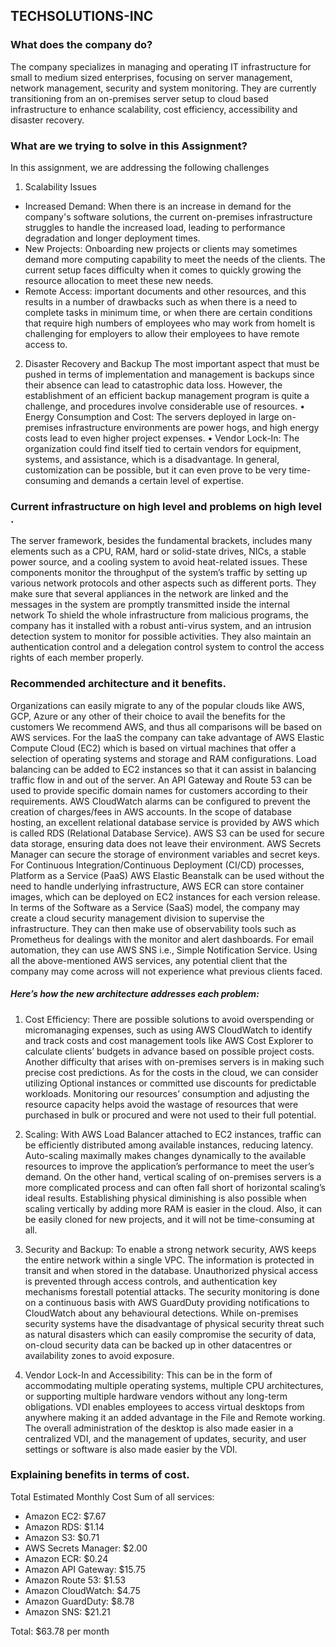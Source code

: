 ## TECHSOLUTIONS-INC
### What does the company do?
The company specializes in managing and operating IT infrastructure for small to medium sized enterprises, focusing on server management, network management,  security and system monitoring. They are currently transitioning from an on-premises server setup to cloud based infrastructure to enhance scalability, cost efficiency, accessibility and disaster recovery.
### What are we trying to solve in this Assignment?
In this assignment, we are addressing the following challenges 
1. Scalability Issues
* Increased Demand:
When there is an increase in demand for the company's software solutions, the current on-premises infrastructure struggles to handle the increased load, leading to performance degradation and longer deployment times.
* New Projects:
Onboarding new projects or clients may sometimes demand more computing capability to meet the needs of the clients. The current setup faces difficulty when it comes to quickly growing the resource allocation to meet these new needs.
* Remote Access:
important documents and other resources, and this results in a number of drawbacks such as when there is a need to complete tasks in minimum time, or when there are certain conditions that require high numbers of employees who may work from homeIt is challenging for employers to allow their employees to have remote access to.
2. Disaster Recovery and Backup
The most important aspect that must be pushed in terms of implementation and management is backups since their absence can lead to catastrophic data loss. However, the establishment of an efficient backup management program is quite a challenge, and procedures involve considerable use of resources.
•	Energy Consumption and Cost:
The servers deployed in large on-premises infrastructure environments are power hogs, and high energy costs lead to even higher project expenses.
•	Vendor Lock-In:
The organization could find itself tied to certain vendors for equipment, systems, and assistance, which is a disadvantage. In general, customization can be possible, but it can even prove to be very time-consuming and demands a certain level of expertise.


### Current infrastructure on high level and problems on high level .
The server framework, besides the fundamental brackets, includes many elements such as a CPU, RAM, hard or solid-state drives, NICs, a stable power source, and a cooling system to avoid heat-related issues. These components monitor the throughput of the system’s traffic by setting up various network protocols and other aspects such as different ports. They make sure that several appliances in the network are linked and the messages in the system are promptly transmitted inside the internal network To shield the whole infrastructure from malicious programs, the company has it installed with a robust anti-virus system, and an intrusion detection system to monitor for possible activities. They also maintain an authentication control and a delegation control system to control the access rights of each member properly.

### Recommended architecture and it benefits.
Organizations can easily migrate to any of the popular clouds like AWS, GCP, Azure or any other of their choice to avail the benefits for the customers We recommend AWS, and thus all comparisons will be based on AWS services.
For the IaaS the company can take advantage of AWS Elastic Compute Cloud (EC2) which is based on virtual machines that offer a selection of operating systems and storage and RAM configurations. Load balancing can be added to EC2 instances so that it can assist in balancing traffic flow in and out of the server. An API Gateway and Route 53 can be used to provide specific domain names for customers according to their requirements. AWS CloudWatch alarms can be configured to prevent the creation of charges/fees in AWS accounts.
In the scope of database hosting, an excellent relational database service is provided by AWS which is called RDS (Relational Database Service). AWS S3 can be used for secure data storage, ensuring data does not leave their environment. AWS Secrets Manager can secure the storage of environment variables and secret keys. For Continuous Integration/Continuous Deployment (CI/CD) processes, Platform as a Service (PaaS) AWS Elastic Beanstalk can be used without the need to handle underlying infrastructure, AWS ECR can store container images, which can be deployed on EC2 instances for each version release.
In terms of the Software as a Service (SaaS) model, the company may create a cloud security management division to supervise the infrastructure. They can then make use of observability tools such as Prometheus for dealings with the monitor and alert dashboards. For email automation, they can use AWS SNS i.e., Simple Notification Service.
Using all the above-mentioned AWS services, any potential client that the company may come across will not experience what previous clients faced. 
##### Here’s how the new architecture addresses each problem:
1. Cost Efficiency:
There are possible solutions to avoid overspending or micromanaging expenses, such as using AWS CloudWatch to identify and track costs and cost management tools like AWS Cost Explorer to calculate clients’ budgets in advance based on possible project costs. Another difficulty that arises with on-premises servers is in making such precise cost predictions. As for the costs in the cloud, we can consider utilizing Optional instances or committed use discounts for predictable workloads. Monitoring our resources’ consumption and adjusting the resource capacity helps avoid the wastage of resources that were purchased in bulk or procured and were not used to their full potential.
 
2. Scaling:
With AWS Load Balancer attached to EC2 instances, traffic can be efficiently distributed among available instances, reducing latency. Auto-scaling maximally makes changes dynamically to the available resources to improve the application’s performance to meet the user’s demand. On the other hand, vertical scaling of on-premises servers is a more complicated process and can often fall short of horizontal scaling’s ideal results. Establishing physical diminishing is also possible when scaling vertically by adding more RAM is easier in the cloud. Also, it can be easily cloned for new projects, and it will not be time-consuming at all.
3. Security and Backup:
To enable a strong network security, AWS keeps the entire network within a single VPC. The information is protected in transit and when stored in the database. Unauthorized physical access is prevented through access controls, and authentication key mechanisms forestall potential attacks. The security monitoring is done on a continuous basis with AWS GuardDuty providing notifications to CloudWatch about any behavioural detections. While on-premises security systems have the disadvantage of physical security threat such as natural disasters which can easily compromise the security of data, on-cloud security data can be backed up in other datacentres or availability zones to avoid exposure.
4. Vendor Lock-In and Accessibility:
This can be in the form of accommodating multiple operating systems, multiple CPU architectures, or supporting multiple hardware vendors without any long-term obligations. VDI enables employees to access virtual desktops from anywhere making it an added advantage in the File and Remote working. The overall administration of the desktop is also made easier in a centralized VDI, and the management of updates, security, and user settings or software is also made easier by the VDI.

### Explaining benefits in terms of cost.
Total Estimated Monthly Cost
Sum of all services:
* Amazon EC2: $7.67
* Amazon RDS: $1.14
* Amazon S3: $0.71
* AWS Secrets Manager: $2.00
* Amazon ECR: $0.24
* Amazon API Gateway: $15.75
* Amazon Route 53: $1.53
* Amazon CloudWatch: $4.75
* Amazon GuardDuty: $8.78
* Amazon SNS: $21.21
 
Total: $63.78 per month 

